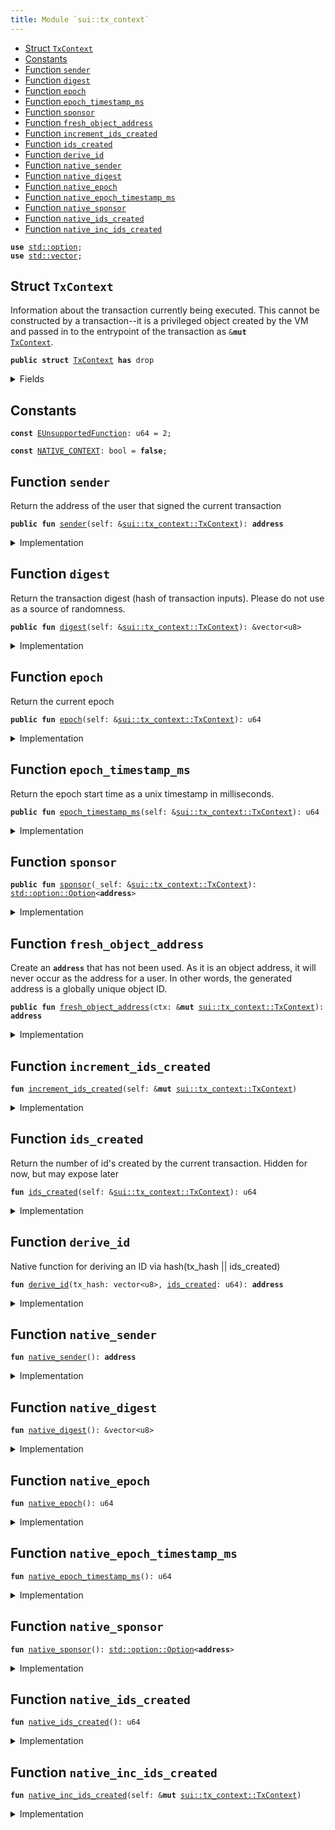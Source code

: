 ```yaml
---
title: Module `sui::tx_context`
---
```




-  [Struct `TxContext`](#sui_tx_context_TxContext)
-  [Constants](#@Constants_0)
-  [Function `sender`](#sui_tx_context_sender)
-  [Function `digest`](#sui_tx_context_digest)
-  [Function `epoch`](#sui_tx_context_epoch)
-  [Function `epoch_timestamp_ms`](#sui_tx_context_epoch_timestamp_ms)
-  [Function `sponsor`](#sui_tx_context_sponsor)
-  [Function `fresh_object_address`](#sui_tx_context_fresh_object_address)
-  [Function `increment_ids_created`](#sui_tx_context_increment_ids_created)
-  [Function `ids_created`](#sui_tx_context_ids_created)
-  [Function `derive_id`](#sui_tx_context_derive_id)
-  [Function `native_sender`](#sui_tx_context_native_sender)
-  [Function `native_digest`](#sui_tx_context_native_digest)
-  [Function `native_epoch`](#sui_tx_context_native_epoch)
-  [Function `native_epoch_timestamp_ms`](#sui_tx_context_native_epoch_timestamp_ms)
-  [Function `native_sponsor`](#sui_tx_context_native_sponsor)
-  [Function `native_ids_created`](#sui_tx_context_native_ids_created)
-  [Function `native_inc_ids_created`](#sui_tx_context_native_inc_ids_created)


<pre><code><b>use</b> <a href="../std/option.md#std_option">std::option</a>;
<b>use</b> <a href="../std/vector.md#std_vector">std::vector</a>;
</code></pre>



<a name="sui_tx_context_TxContext"></a>

## Struct `TxContext`

Information about the transaction currently being executed.
This cannot be constructed by a transaction--it is a privileged object created by
the VM and passed in to the entrypoint of the transaction as <code>&<b>mut</b> <a href="../sui/tx_context.md#sui_tx_context_TxContext">TxContext</a></code>.


<pre><code><b>public</b> <b>struct</b> <a href="../sui/tx_context.md#sui_tx_context_TxContext">TxContext</a> <b>has</b> drop
</code></pre>



<details>
<summary>Fields</summary>


<dl>
<dt>
<code><a href="../sui/tx_context.md#sui_tx_context_sender">sender</a>: <b>address</b></code>
</dt>
<dd>
 The address of the user that signed the current transaction
</dd>
<dt>
<code>tx_hash: vector&lt;u8&gt;</code>
</dt>
<dd>
 Hash of the current transaction
</dd>
<dt>
<code><a href="../sui/tx_context.md#sui_tx_context_epoch">epoch</a>: u64</code>
</dt>
<dd>
 The current epoch number
</dd>
<dt>
<code><a href="../sui/tx_context.md#sui_tx_context_epoch_timestamp_ms">epoch_timestamp_ms</a>: u64</code>
</dt>
<dd>
 Timestamp that the epoch started at
</dd>
<dt>
<code><a href="../sui/tx_context.md#sui_tx_context_ids_created">ids_created</a>: u64</code>
</dt>
<dd>
 Counter recording the number of fresh id's created while executing
 this transaction. Always 0 at the start of a transaction
</dd>
</dl>


</details>

<a name="@Constants_0"></a>

## Constants


<a name="sui_tx_context_EUnsupportedFunction"></a>



<pre><code><b>const</b> <a href="../sui/tx_context.md#sui_tx_context_EUnsupportedFunction">EUnsupportedFunction</a>: u64 = 2;
</code></pre>



<a name="sui_tx_context_NATIVE_CONTEXT"></a>



<pre><code><b>const</b> <a href="../sui/tx_context.md#sui_tx_context_NATIVE_CONTEXT">NATIVE_CONTEXT</a>: bool = <b>false</b>;
</code></pre>



<a name="sui_tx_context_sender"></a>

## Function `sender`

Return the address of the user that signed the current
transaction


<pre><code><b>public</b> <b>fun</b> <a href="../sui/tx_context.md#sui_tx_context_sender">sender</a>(self: &<a href="../sui/tx_context.md#sui_tx_context_TxContext">sui::tx_context::TxContext</a>): <b>address</b>
</code></pre>



<details>
<summary>Implementation</summary>


<pre><code><b>public</b> <b>fun</b> <a href="../sui/tx_context.md#sui_tx_context_sender">sender</a>(self: &<a href="../sui/tx_context.md#sui_tx_context_TxContext">TxContext</a>): <b>address</b> {
    <b>if</b> (<a href="../sui/tx_context.md#sui_tx_context_NATIVE_CONTEXT">NATIVE_CONTEXT</a>) {
        <a href="../sui/tx_context.md#sui_tx_context_native_sender">native_sender</a>()
    } <b>else</b> {
        self.<a href="../sui/tx_context.md#sui_tx_context_sender">sender</a>
    }
}
</code></pre>



</details>

<a name="sui_tx_context_digest"></a>

## Function `digest`

Return the transaction digest (hash of transaction inputs).
Please do not use as a source of randomness.


<pre><code><b>public</b> <b>fun</b> <a href="../sui/tx_context.md#sui_tx_context_digest">digest</a>(self: &<a href="../sui/tx_context.md#sui_tx_context_TxContext">sui::tx_context::TxContext</a>): &vector&lt;u8&gt;
</code></pre>



<details>
<summary>Implementation</summary>


<pre><code><b>public</b> <b>fun</b> <a href="../sui/tx_context.md#sui_tx_context_digest">digest</a>(self: &<a href="../sui/tx_context.md#sui_tx_context_TxContext">TxContext</a>): &vector&lt;u8&gt; {
    <b>if</b> (<a href="../sui/tx_context.md#sui_tx_context_NATIVE_CONTEXT">NATIVE_CONTEXT</a>) {
        <a href="../sui/tx_context.md#sui_tx_context_native_digest">native_digest</a>()
    } <b>else</b> {
        &self.tx_hash
    }
}
</code></pre>



</details>

<a name="sui_tx_context_epoch"></a>

## Function `epoch`

Return the current epoch


<pre><code><b>public</b> <b>fun</b> <a href="../sui/tx_context.md#sui_tx_context_epoch">epoch</a>(self: &<a href="../sui/tx_context.md#sui_tx_context_TxContext">sui::tx_context::TxContext</a>): u64
</code></pre>



<details>
<summary>Implementation</summary>


<pre><code><b>public</b> <b>fun</b> <a href="../sui/tx_context.md#sui_tx_context_epoch">epoch</a>(self: &<a href="../sui/tx_context.md#sui_tx_context_TxContext">TxContext</a>): u64 {
    <b>if</b> (<a href="../sui/tx_context.md#sui_tx_context_NATIVE_CONTEXT">NATIVE_CONTEXT</a>) {
        <a href="../sui/tx_context.md#sui_tx_context_native_epoch">native_epoch</a>()
    } <b>else</b> {
        self.<a href="../sui/tx_context.md#sui_tx_context_epoch">epoch</a>
    }
}
</code></pre>



</details>

<a name="sui_tx_context_epoch_timestamp_ms"></a>

## Function `epoch_timestamp_ms`

Return the epoch start time as a unix timestamp in milliseconds.


<pre><code><b>public</b> <b>fun</b> <a href="../sui/tx_context.md#sui_tx_context_epoch_timestamp_ms">epoch_timestamp_ms</a>(self: &<a href="../sui/tx_context.md#sui_tx_context_TxContext">sui::tx_context::TxContext</a>): u64
</code></pre>



<details>
<summary>Implementation</summary>


<pre><code><b>public</b> <b>fun</b> <a href="../sui/tx_context.md#sui_tx_context_epoch_timestamp_ms">epoch_timestamp_ms</a>(self: &<a href="../sui/tx_context.md#sui_tx_context_TxContext">TxContext</a>): u64 {
    <b>if</b> (<a href="../sui/tx_context.md#sui_tx_context_NATIVE_CONTEXT">NATIVE_CONTEXT</a>) {
        <a href="../sui/tx_context.md#sui_tx_context_native_epoch_timestamp_ms">native_epoch_timestamp_ms</a>()
    } <b>else</b> {
        self.<a href="../sui/tx_context.md#sui_tx_context_epoch_timestamp_ms">epoch_timestamp_ms</a>
    }
}
</code></pre>



</details>

<a name="sui_tx_context_sponsor"></a>

## Function `sponsor`



<pre><code><b>public</b> <b>fun</b> <a href="../sui/tx_context.md#sui_tx_context_sponsor">sponsor</a>(_self: &<a href="../sui/tx_context.md#sui_tx_context_TxContext">sui::tx_context::TxContext</a>): <a href="../std/option.md#std_option_Option">std::option::Option</a>&lt;<b>address</b>&gt;
</code></pre>



<details>
<summary>Implementation</summary>


<pre><code><b>public</b> <b>fun</b> <a href="../sui/tx_context.md#sui_tx_context_sponsor">sponsor</a>(_self: &<a href="../sui/tx_context.md#sui_tx_context_TxContext">TxContext</a>): Option&lt;<b>address</b>&gt; {
    <b>assert</b>!(<a href="../sui/tx_context.md#sui_tx_context_NATIVE_CONTEXT">NATIVE_CONTEXT</a>, <a href="../sui/tx_context.md#sui_tx_context_EUnsupportedFunction">EUnsupportedFunction</a>);
    <a href="../sui/tx_context.md#sui_tx_context_native_sponsor">native_sponsor</a>()
}
</code></pre>



</details>

<a name="sui_tx_context_fresh_object_address"></a>

## Function `fresh_object_address`

Create an <code><b>address</b></code> that has not been used. As it is an object address, it will never
occur as the address for a user.
In other words, the generated address is a globally unique object ID.


<pre><code><b>public</b> <b>fun</b> <a href="../sui/tx_context.md#sui_tx_context_fresh_object_address">fresh_object_address</a>(ctx: &<b>mut</b> <a href="../sui/tx_context.md#sui_tx_context_TxContext">sui::tx_context::TxContext</a>): <b>address</b>
</code></pre>



<details>
<summary>Implementation</summary>


<pre><code><b>public</b> <b>fun</b> <a href="../sui/tx_context.md#sui_tx_context_fresh_object_address">fresh_object_address</a>(ctx: &<b>mut</b> <a href="../sui/tx_context.md#sui_tx_context_TxContext">TxContext</a>): <b>address</b> {
    <b>let</b> <a href="../sui/tx_context.md#sui_tx_context_ids_created">ids_created</a> = ctx.<a href="../sui/tx_context.md#sui_tx_context_ids_created">ids_created</a>();
    <b>let</b> id = <a href="../sui/tx_context.md#sui_tx_context_derive_id">derive_id</a>(*ctx.<a href="../sui/tx_context.md#sui_tx_context_digest">digest</a>(), <a href="../sui/tx_context.md#sui_tx_context_ids_created">ids_created</a>);
    ctx.<a href="../sui/tx_context.md#sui_tx_context_increment_ids_created">increment_ids_created</a>();
    id
}
</code></pre>



</details>

<a name="sui_tx_context_increment_ids_created"></a>

## Function `increment_ids_created`



<pre><code><b>fun</b> <a href="../sui/tx_context.md#sui_tx_context_increment_ids_created">increment_ids_created</a>(self: &<b>mut</b> <a href="../sui/tx_context.md#sui_tx_context_TxContext">sui::tx_context::TxContext</a>)
</code></pre>



<details>
<summary>Implementation</summary>


<pre><code><b>fun</b> <a href="../sui/tx_context.md#sui_tx_context_increment_ids_created">increment_ids_created</a>(self: &<b>mut</b> <a href="../sui/tx_context.md#sui_tx_context_TxContext">TxContext</a>) {
    <b>if</b> (<a href="../sui/tx_context.md#sui_tx_context_NATIVE_CONTEXT">NATIVE_CONTEXT</a>) {
        self.<a href="../sui/tx_context.md#sui_tx_context_native_inc_ids_created">native_inc_ids_created</a>()
    } <b>else</b> {
        self.<a href="../sui/tx_context.md#sui_tx_context_ids_created">ids_created</a> = self.<a href="../sui/tx_context.md#sui_tx_context_ids_created">ids_created</a> + 1
    }
}
</code></pre>



</details>

<a name="sui_tx_context_ids_created"></a>

## Function `ids_created`

Return the number of id's created by the current transaction.
Hidden for now, but may expose later


<pre><code><b>fun</b> <a href="../sui/tx_context.md#sui_tx_context_ids_created">ids_created</a>(self: &<a href="../sui/tx_context.md#sui_tx_context_TxContext">sui::tx_context::TxContext</a>): u64
</code></pre>



<details>
<summary>Implementation</summary>


<pre><code><b>fun</b> <a href="../sui/tx_context.md#sui_tx_context_ids_created">ids_created</a>(self: &<a href="../sui/tx_context.md#sui_tx_context_TxContext">TxContext</a>): u64 {
    <b>if</b> (<a href="../sui/tx_context.md#sui_tx_context_NATIVE_CONTEXT">NATIVE_CONTEXT</a>) {
        <a href="../sui/tx_context.md#sui_tx_context_native_ids_created">native_ids_created</a>()
    } <b>else</b> {
        self.<a href="../sui/tx_context.md#sui_tx_context_ids_created">ids_created</a>
    }
}
</code></pre>



</details>

<a name="sui_tx_context_derive_id"></a>

## Function `derive_id`

Native function for deriving an ID via hash(tx_hash || ids_created)


<pre><code><b>fun</b> <a href="../sui/tx_context.md#sui_tx_context_derive_id">derive_id</a>(tx_hash: vector&lt;u8&gt;, <a href="../sui/tx_context.md#sui_tx_context_ids_created">ids_created</a>: u64): <b>address</b>
</code></pre>



<details>
<summary>Implementation</summary>


<pre><code><b>native</b> <b>fun</b> <a href="../sui/tx_context.md#sui_tx_context_derive_id">derive_id</a>(tx_hash: vector&lt;u8&gt;, <a href="../sui/tx_context.md#sui_tx_context_ids_created">ids_created</a>: u64): <b>address</b>;
</code></pre>



</details>

<a name="sui_tx_context_native_sender"></a>

## Function `native_sender`



<pre><code><b>fun</b> <a href="../sui/tx_context.md#sui_tx_context_native_sender">native_sender</a>(): <b>address</b>
</code></pre>



<details>
<summary>Implementation</summary>


<pre><code><b>native</b> <b>fun</b> <a href="../sui/tx_context.md#sui_tx_context_native_sender">native_sender</a>(): <b>address</b>;
</code></pre>



</details>

<a name="sui_tx_context_native_digest"></a>

## Function `native_digest`



<pre><code><b>fun</b> <a href="../sui/tx_context.md#sui_tx_context_native_digest">native_digest</a>(): &vector&lt;u8&gt;
</code></pre>



<details>
<summary>Implementation</summary>


<pre><code><b>native</b> <b>fun</b> <a href="../sui/tx_context.md#sui_tx_context_native_digest">native_digest</a>(): &vector&lt;u8&gt;;
</code></pre>



</details>

<a name="sui_tx_context_native_epoch"></a>

## Function `native_epoch`



<pre><code><b>fun</b> <a href="../sui/tx_context.md#sui_tx_context_native_epoch">native_epoch</a>(): u64
</code></pre>



<details>
<summary>Implementation</summary>


<pre><code><b>native</b> <b>fun</b> <a href="../sui/tx_context.md#sui_tx_context_native_epoch">native_epoch</a>(): u64;
</code></pre>



</details>

<a name="sui_tx_context_native_epoch_timestamp_ms"></a>

## Function `native_epoch_timestamp_ms`



<pre><code><b>fun</b> <a href="../sui/tx_context.md#sui_tx_context_native_epoch_timestamp_ms">native_epoch_timestamp_ms</a>(): u64
</code></pre>



<details>
<summary>Implementation</summary>


<pre><code><b>native</b> <b>fun</b> <a href="../sui/tx_context.md#sui_tx_context_native_epoch_timestamp_ms">native_epoch_timestamp_ms</a>(): u64;
</code></pre>



</details>

<a name="sui_tx_context_native_sponsor"></a>

## Function `native_sponsor`



<pre><code><b>fun</b> <a href="../sui/tx_context.md#sui_tx_context_native_sponsor">native_sponsor</a>(): <a href="../std/option.md#std_option_Option">std::option::Option</a>&lt;<b>address</b>&gt;
</code></pre>



<details>
<summary>Implementation</summary>


<pre><code><b>native</b> <b>fun</b> <a href="../sui/tx_context.md#sui_tx_context_native_sponsor">native_sponsor</a>(): Option&lt;<b>address</b>&gt;;
</code></pre>



</details>

<a name="sui_tx_context_native_ids_created"></a>

## Function `native_ids_created`



<pre><code><b>fun</b> <a href="../sui/tx_context.md#sui_tx_context_native_ids_created">native_ids_created</a>(): u64
</code></pre>



<details>
<summary>Implementation</summary>


<pre><code><b>native</b> <b>fun</b> <a href="../sui/tx_context.md#sui_tx_context_native_ids_created">native_ids_created</a>(): u64;
</code></pre>



</details>

<a name="sui_tx_context_native_inc_ids_created"></a>

## Function `native_inc_ids_created`



<pre><code><b>fun</b> <a href="../sui/tx_context.md#sui_tx_context_native_inc_ids_created">native_inc_ids_created</a>(self: &<b>mut</b> <a href="../sui/tx_context.md#sui_tx_context_TxContext">sui::tx_context::TxContext</a>)
</code></pre>



<details>
<summary>Implementation</summary>


<pre><code><b>native</b> <b>fun</b> <a href="../sui/tx_context.md#sui_tx_context_native_inc_ids_created">native_inc_ids_created</a>(self: &<b>mut</b> <a href="../sui/tx_context.md#sui_tx_context_TxContext">TxContext</a>);
</code></pre>



</details>

